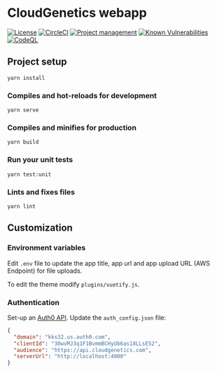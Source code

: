 # CloudGenetics webapp

[![License](https://img.shields.io/badge/license-Apache--2.0-blue.svg)](https://raw.githubusercontent.com/cityscapelabs/cityscape/develop/LICENSE)
[![CircleCI](https://circleci.com/gh/cloudgenetics/webapp.svg?style=svg)](https://circleci.com/gh/cloudgenetics/webapp)
[![Project management](https://img.shields.io/badge/projects-view-ff69b4.svg)](https://github.com/orgs/cloudgenetics/projects/1)
[![Known Vulnerabilities](https://snyk.io/test/github/cloudgenetics/webapp/badge.svg?targetFile=package.json)](https://snyk.io/test/github/cloudgenetics/webapp?targetFile=package.json)
[![CodeQL](https://github.com/cloudgenetics/webapp/actions/workflows/codeql-analysis.yml/badge.svg)](https://github.com/cloudgenetics/webapp/actions/workflows/codeql-analysis.yml)


## Project setup
```
yarn install
```

### Compiles and hot-reloads for development
```
yarn serve
```

### Compiles and minifies for production
```
yarn build
```

### Run your unit tests
```
yarn test:unit
```

### Lints and fixes files
```
yarn lint
```

## Customization
### Environment variables

Edit `.env` file to update the app title, app url and app upload URL (AWS Endpoint) for file uploads.

To edit the theme modify `plugins/vuetify.js`.

### Authentication
Set-up an [Auth0 API](https://auth0.com/docs/get-started/set-up-apis). Update the `auth_config.json` file:
```json
{
  "domain": "kks32.us.auth0.com",
  "clientId": "30wvMJ3q1F1BvmmBCHyUb6as18LLsE52",
  "audience": "https://api.cloudgenetics.com",
  "serverUrl": "http://localhost:4000"
}
```
